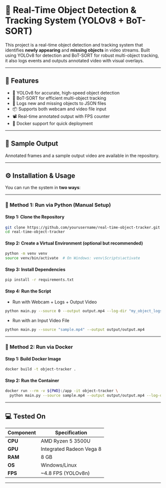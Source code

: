 # 🚀 Real-Time Object Detection & Tracking System (YOLOv8 + BoT-SORT)

This project is a real-time object detection and tracking system that identifies **newly appearing** and **missing objects** in video streams. Built using YOLOv8 for detection and BoT-SORT for robust multi-object tracking, it also logs events and outputs annotated video with visual overlays.

---

## 📌 Features

- 🎯 YOLOv8 for accurate, high-speed object detection
- 🧠 BoT-SORT for efficient multi-object tracking
- 🧾 Logs new and missing objects to JSON files
- 📦 Supports both webcam and video file input
- 📽️ Real-time annotated output with FPS counter
- 🐳 Docker support for quick deployment

---

## 📸 Sample Output

Annotated frames and a sample output video are available in the repository.

---

## ⚙️ Installation & Usage

You can run the system in **two ways**:

---

### 🔧 Method 1: Run via Python (Manual Setup)

#### Step 1: Clone the Repository

```bash
git clone https://github.com/yourusername/real-time-object-tracker.git
cd real-time-object-tracker
```

#### Step 2: Create a Virtual Environment (optional but recommended)

```bash
python -m venv venv
source venv/bin/activate  # On Windows: venv\Scripts\activate
```

#### Step 3: Install Dependencies

```bash
pip install -r requirements.txt
```

#### Step 4: Run the Script

- Run with Webcam + Logs + Output Video

```bash
python main.py --source 0 --output output.mp4 --log-dir "my_object_logs"
```

- Run with an Input Video File

```bash
python main.py --source "sample.mp4" --output output/output.mp4
```

---

### 🐳 Method 2: Run via Docker

#### Step 1: Build Docker Image

```bash
docker build -t object-tracker .
```

#### Step 2: Run the Container

```bash
docker run --rm -v ${PWD}:/app -it object-tracker \
  python main.py --source sample.mp4 --output output/output.mp4 --log-dir object_logs
```

---



## 💻 Tested On

| Component      | Specification             |
|----------------|---------------------------|
| **CPU**        | AMD Ryzen 5 3500U         |
| **GPU**        | Integrated Radeon Vega 8  |
| **RAM**        | 8 GB                      |
| **OS**         | Windows/Linux             |
| **FPS**        | ~4.8 FPS (YOLOv8n)

---


